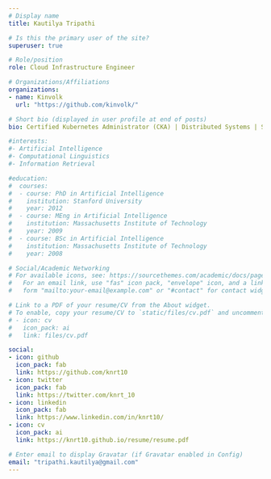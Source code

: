 ```yaml
---
# Display name
title: Kautilya Tripathi

# Is this the primary user of the site?
superuser: true

# Role/position
role: Cloud Infrastructure Engineer

# Organizations/Affiliations
organizations:
- name: Kinvolk
  url: "https://github.com/kinvolk/"

# Short bio (displayed in user profile at end of posts)
bio: Certified Kubernetes Administrator (CKA) | Distributed Systems | Systems Programming | OSS ❤️

#interests:
#- Artificial Intelligence
#- Computational Linguistics
#- Information Retrieval

#education:
#  courses:
#  - course: PhD in Artificial Intelligence
#    institution: Stanford University
#    year: 2012
#  - course: MEng in Artificial Intelligence
#    institution: Massachusetts Institute of Technology
#    year: 2009
#  - course: BSc in Artificial Intelligence
#    institution: Massachusetts Institute of Technology
#    year: 2008

# Social/Academic Networking
# For available icons, see: https://sourcethemes.com/academic/docs/page-builder/#icons
#   For an email link, use "fas" icon pack, "envelope" icon, and a link in the
#   form "mailto:your-email@example.com" or "#contact" for contact widget.

# Link to a PDF of your resume/CV from the About widget.
# To enable, copy your resume/CV to `static/files/cv.pdf` and uncomment the lines below.
# - icon: cv
#   icon_pack: ai
#   link: files/cv.pdf

social:
- icon: github
  icon_pack: fab
  link: https://github.com/knrt10
- icon: twitter
  icon_pack: fab
  link: https://twitter.com/knrt_10
- icon: linkedin
  icon_pack: fab
  link: https://www.linkedin.com/in/knrt10/
- icon: cv
  icon_pack: ai
  link: https://knrt10.github.io/resume/resume.pdf

# Enter email to display Gravatar (if Gravatar enabled in Config)
email: "tripathi.kautilya@gmail.com"
---
```


